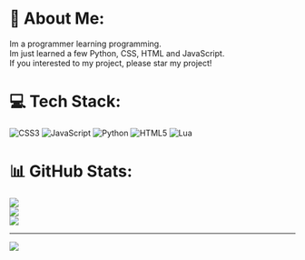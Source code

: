# 💫 About Me:
Im a programmer learning programming.<br>Im just learned a few Python, CSS, HTML and JavaScript.<br>If you interested to my project, please star my project!


# 💻 Tech Stack:
![CSS3](https://img.shields.io/badge/css3-%231572B6.svg?style=for-the-badge&logo=css3&logoColor=white) ![JavaScript](https://img.shields.io/badge/javascript-%23323330.svg?style=for-the-badge&logo=javascript&logoColor=%23F7DF1E) ![Python](https://img.shields.io/badge/python-3670A0?style=for-the-badge&logo=python&logoColor=ffdd54) ![HTML5](https://img.shields.io/badge/html5-%23E34F26.svg?style=for-the-badge&logo=html5&logoColor=white) ![Lua](https://img.shields.io/badge/lua-%232C2D72.svg?style=for-the-badge&logo=lua&logoColor=white)
# 📊 GitHub Stats:
![](https://github-readme-stats.vercel.app/api?username=InvaildProject&theme=dark&hide_border=false&include_all_commits=false&count_private=false)<br/>
![](https://github-readme-streak-stats.herokuapp.com/?user=InvaildProject&theme=dark&hide_border=false)<br/>
![](https://github-readme-stats.vercel.app/api/top-langs/?username=InvaildProject&theme=dark&hide_border=false&include_all_commits=false&count_private=false&layout=compact)

---
[![](https://visitcount.itsvg.in/api?id=InvaildProject&icon=0&color=0)](https://visitcount.itsvg.in)

<!-- Proudly created with GPRM ( https://gprm.itsvg.in ) -->
